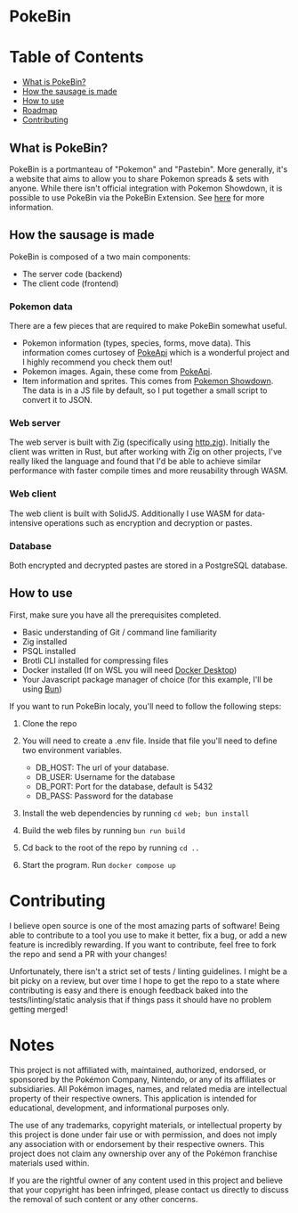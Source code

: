 # PokeBin

# Table of Contents

- [What is PokeBin?](#what-is-pokebin)
- [How the sausage is made](#how-the-sausage-is-made)
- [How to use](#how-to-use)
- [Roadmap](#roadmap)
- [Contributing](#contributing)

## What is PokeBin?

PokeBin is a portmanteau of "Pokemon" and "Pastebin". More generally, it's a website that aims
to allow you to share Pokemon spreads & sets with anyone. While there isn't official integration with Pokemon Showdown, it is possible to use PokeBin
via the PokeBin Extension. See [here](extension/readme.md) for more information.

## How the sausage is made

PokeBin is composed of a two main components:

- The server code (backend)
- The client code (frontend)

### Pokemon data

There are a few pieces that are required to make PokeBin somewhat useful.

- Pokemon information (types, species, forms, move data). This information comes curtosey of [PokeApi](https://pokeapi.co/)
  which is a wonderful project and I highly recommend you check them out!
- Pokemon images. Again, these come from [PokeApi](https://pokeapi.co/).
- Item information and sprites. This comes from [Pokemon Showdown](https://pokemonshowdown.com/). The data is in a JS file by default, so
  I put together a small script to convert it to JSON.

### Web server

The web server is built with Zig (specifically using [http.zig](https://github.com/karlseguin/http.zig)). Initially the client
was written in Rust, but after working with Zig on other projects, I've really liked the language and
found that I'd be able to achieve similar performance with faster compile times and more reusability through WASM.

### Web client

The web client is built with SolidJS. Additionally I use WASM for data-intensive operations such as encryption and decryption or pastes.

### Database

Both encrypted and decrypted pastes are stored in a PostgreSQL database.

## How to use

First, make sure you have all the prerequisites completed.

- Basic understanding of Git / command line familiarity
- Zig installed
- PSQL installed
- Brotli CLI installed for compressing files
- Docker installed (If on WSL you will need [Docker Desktop](https://www.docker.com/products/docker-desktop/))
- Your Javascript package manager of choice (for this example, I'll be using [Bun](https://bun.sh/))

If you want to run PokeBin localy, you'll need to follow the following steps:

1. Clone the repo
2. You will need to create a .env file. Inside that file you'll need to define two environment variables.

   - DB_HOST: The url of your database.
   - DB_USER: Username for the database
   - DB_PORT: Port for the database, default is 5432
   - DB_PASS: Password for the database

3. Install the web dependencies by running `cd web; bun install`
4. Build the web files by running `bun run build`
5. Cd back to the root of the repo by running `cd ..`
6. Start the program. Run `docker compose up`

# Contributing

I believe open source is one of the most amazing parts of software! Being able to contribute to a tool you use to make it better, fix a bug, or add a new feature is incredibly rewarding.
If you want to contribute, feel free to fork the repo and send a PR with your changes!

Unfortunately, there isn't a strict set of tests / linting guidelines. I might be a bit picky on a review, but over time I hope to get the repo to a state where
contributing is easy and there is enough feedback baked into the tests/linting/static analysis that if things pass it should have no problem getting merged!

# Notes

This project is not affiliated with, maintained, authorized, endorsed, or sponsored by the Pokémon Company, Nintendo, or any of its affiliates or subsidiaries.
All Pokémon images, names, and related media are intellectual property of their respective owners. This application is intended for educational, development,
and informational purposes only.

The use of any trademarks, copyright materials, or intellectual property by this project is done under fair use or with permission, and does not imply
any association with or endorsement by their respective owners. This project does not claim any ownership over any of the Pokémon franchise materials used within.

If you are the rightful owner of any content used in this project and believe that your copyright has been infringed, please contact us directly
to discuss the removal of such content or any other concerns.
